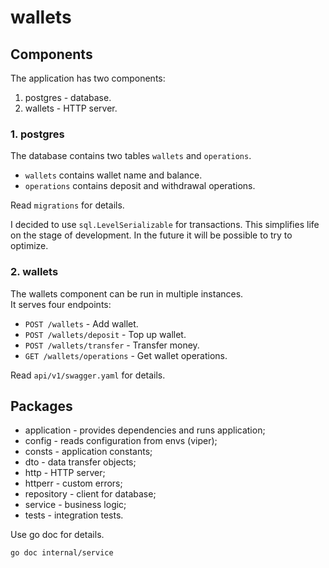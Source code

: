 # wallets

## Components
The application has two components:
1. postgres - database.
2. wallets - HTTP server.

### 1. postgres
The database contains two tables `wallets` and `operations`.  
- `wallets` contains wallet name and balance.
- `operations` contains deposit and withdrawal operations.  

Read `migrations` for details.  

I decided to use `sql.LevelSerializable` for transactions. 
This simplifies life on the stage of development.
In the future it will be possible to try to optimize.

### 2. wallets
The wallets component can be run in multiple instances.  
It serves four endpoints:
- `POST /wallets` - Add wallet.
- `POST /wallets/deposit` - Top up wallet.
- `POST /wallets/transfer` - Transfer money.
- `GET /wallets/operations` - Get wallet operations.

Read `api/v1/swagger.yaml` for details.

## Packages
- application - provides dependencies and runs application;
- config - reads configuration from envs (viper);
- consts - application constants;
- dto - data transfer objects;
- http - HTTP server;
- httperr - custom errors;
- repository - client for database;
- service - business logic;
- tests - integration tests.

Use go doc for details.
```bash
go doc internal/service
```
